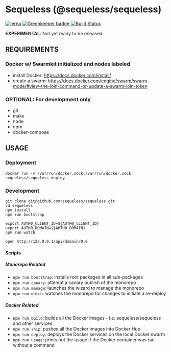 # Sequeless (@sequeless/sequeless)

[![lerna](https://img.shields.io/badge/maintained%20with-lerna-cc00ff.svg)](https://lernajs.io/) [![Greenkeeper badge](https://badges.greenkeeper.io/sequeless/sequeless.svg)](https://greenkeeper.io/) [![Build Status](https://travis-ci.org/sequeless/sequeless.svg?branch=master)](https://travis-ci.org/sequeless/sequeless)

**EXPERIMENTAL**: Not yet ready to be released

## REQUIREMENTS

### Docker w/ Swarmkit initialized and nodes labeled

- install Docker: https://docs.docker.com/install/
- create a swarm: https://docs.docker.com/engine/swarm/swarm-mode/#view-the-join-command-or-update-a-swarm-join-token

### OPTIONAL: For development only

- git
- make
- node
- npm
- docker-compose

## USAGE


### Deployment

```
docker run -v /var/run/docker.sock:/var/run/docker.sock sequeless/sequeless deploy
```

### Development

```
git clone git@github.com:sequeless/sequeless.git
cd sequeless
npm install
npm run bootstrap

export AUTH0_CLIENT_ID=${AUTH0_CLIENT_ID}
export AUTH0_DOMAIN=${AUTH0_DOMAIN}
npm run watch

open http://127.0.0.1/api/domain/0.0
```

#### Scripts

##### Monorepo Related

- `npm run bootstrap`: installs root packages in all sub-packages
- `npm run canary`: attempt a canary publish of the monorepo
- `npm run manage`: launches the wizard to manage the monorepo
- `npm run watch`: watches the monorepo for changes to initiate a re-deploy

##### Docker Related

- `npm run build`: builds all the Docker images - i.e. sequeless/sequeless and other services
- `npm run ship`: pushes all the Docker images into Docker Hub
- `npm run deploy`: deploys the Docker services on the local Docker swarm
- `npm run usage`: prints out the usage if the Docker container was ran without a command

